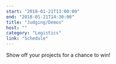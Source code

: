 ```yaml
---
start: "2018-01-21T13:00:00"
end: "2018-01-21T14:30:00"
title: "Judging/Demos"
host: ""
category: "Logistics"
link: "Schedule"
---
```

Show off your projects for a chance to win!
